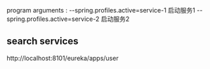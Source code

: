 program arguments : 
    --spring.profiles.active=service-1 启动服务1
    --spring.profiles.active=service-2 启动服务2

## search services
http://localhost:8101/eureka/apps/user